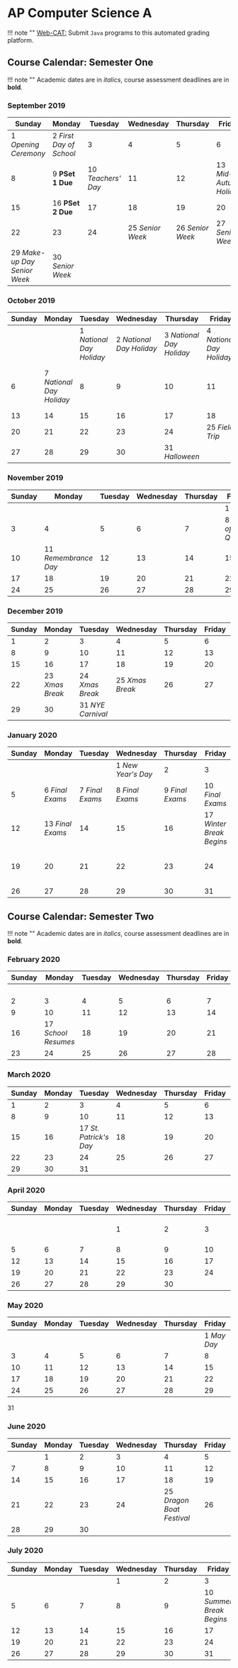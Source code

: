 # AP Computer Science A

!!! note ""
    [Web-CAT:](http://ec2-54-65-207-33.ap-northeast-1.compute.amazonaws.com:8080/Web-CAT/WebObjects/Web-CAT.woa) Submit `Java` programs to this automated grading platform.

## Course Calendar: Semester One

!!! note ""
    Academic dates are in *italics*, course assessment deadlines are in **bold**.

### September 2019

Sunday | Monday | Tuesday | Wednesday | Thursday | Friday | Saturday
------ | ------ | ------- | --------- | -------- | ------ | --------
1 *Opening Ceremony* | 2 *First Day of School* | 3       | 4         | 5        | 6      | 7 
8      | 9 **PSet 1 Due** | 10 *Teachers' Day* | 11        | 12       | 13 *Mid-Autumn Holiday* | 14 
15     | 16 **PSet 2 Due** | 17      | 18        | 19       | 20     | 21 
22     | 23     | 24      | 25 *Senior Week* | 26 *Senior Week* | 27 *Senior Week* | 28 
29 *Make-up Day*<br>*Senior Week* | 30 *Senior Week* | | | | | 

### October 2019

Sunday | Monday | Tuesday | Wednesday | Thursday | Friday | Saturday
------ | ------ | ------- | --------- | -------- | ------ | --------
       |        | 1 *National Day Holiday* | 2 *National Day Holiday* | 3 *National Day Holiday* | 4 *National Day Holiday* | 5 *SAT*
6      | 7 *National Day Holiday* | 8       | 9         | 10       | 11     | 12 *Make-up Day*<br>*Sports Activities*
13     | 14     | 15      | 16        | 17       | 18     | 19
20     | 21     | 22      | 23        | 24       | 25 *Field Trip* | 26
27     | 28     | 29      | 30        | 31 *Halloween* | | 

### November 2019

Sunday | Monday | Tuesday | Wednesday | Thursday | Friday | Saturday
------ | ------ | ------- | --------- | -------- | ------ | --------
       |        |         |           |          | 1      | 2 *SAT II*
3      | 4      | 5       | 6         | 7        | 8 *End of First Quarter* | 9 
10     | 11 *Remembrance Day* | 12      | 13        | 14       | 15     | 16
17     | 18     | 19      | 20        | 21       | 22     | 23
24     | 25     | 26      | 27        | 28       | 29     | 30

### December 2019

Sunday | Monday | Tuesday | Wednesday | Thursday | Friday | Saturday
------ | ------ | ------- | --------- | -------- | ------ | --------
1      | 2      | 3       | 4         | 5        | 6      | 7 *SAT*
8      | 9      | 10      | 11        | 12       | 13     | 14
15     | 16     | 17      | 18        | 19       | 20     | 21
22     | 23 *Xmas Break* | 24 *Xmas Break* | 25 *Xmas Break* | 26       | 27     | 28 
29     | 30     | 31 *NYE Carnival* | | | | 

### January 2020

Sunday | Monday | Tuesday | Wednesday | Thursday | Friday | Saturday
------ | ------ | ------- | --------- | -------- | ------ | --------
       |        |         | 1 *New Year's Day* | 2        | 3      | 4
5      | 6 *Final Exams* | 7 *Final Exams* | 8 *Final Exams* | 9 *Final Exams* | 10 *Final Exams* | 11
12     | 13 *Final Exams* | 14      | 15        | 16       | 17 *Winter Break Begins* | 18
19     | 20     | 21      | 22        | 23       | 24  | 25 *Chinese New Year*
26     | 27     | 28      | 29        | 30       | 31 | 

## Course Calendar: Semester Two

!!! note ""
    Academic dates are in *italics*, course assessment deadlines are in **bold**.

### February 2020

Sunday | Monday | Tuesday | Wednesday | Thursday | Friday | Saturday
------ | ------ | ------- | --------- | -------- | ------ | --------
       |        |         |           |          |        | 1 
2      | 3      | 4       | 5         | 6        | 7      | 8 
9      | 10     | 11      | 12        | 13       | 14     | 15
16     | 17 *School Resumes* | 18      | 19        | 20       | 21     | 22
23     | 24  | 25      | 26        | 27       | 28     | 29 

### March 2020

Sunday | Monday | Tuesday | Wednesday | Thursday | Friday | Saturday
------ | ------ | ------- | --------- | -------- | ------ | --------
1      | 2      | 3       | 4         | 5        | 6      | 7 
8      | 9      | 10      | 11        | 12       | 13     | 14
15     | 16     | 17 *St. Patrick's Day* | 18        | 19       | 20     | 21
22     | 23     | 24      | 25        | 26       | 27     | 28
29     | 30     | 31

### April 2020

Sunday | Monday | Tuesday | Wednesday | Thursday | Friday | Saturday
------ | ------ | ------- | --------- | -------- | ------ | --------
       |        |         | 1         | 2        | 3      | 4 *Tomb Sweeping Day*
5      | 6      | 7       | 8         | 9        | 10     | 11
12     | 13     | 14      | 15        | 16       | 17     | 18
19     | 20     | 21      | 22        | 23       | 24     | 25
26     | 27     | 28      | 29        | 30

### May 2020

Sunday | Monday | Tuesday | Wednesday | Thursday | Friday | Saturday
------ | ------ | ------- | --------- | -------- | ------ | --------
       |        |         |           |          | 1 *May Day* | 2 
3      | 4      | 5       | 6         | 7        | 8      | 9 
10     | 11     | 12      | 13        | 14       | 15     | 16
17     | 18     | 19      | 20        | 21       | 22     | 23
24     | 25     | 26      | 27        | 28       | 29     | 30
31

### June 2020

Sunday | Monday | Tuesday | Wednesday | Thursday | Friday | Saturday
------ | ------ | ------- | --------- | -------- | ------ | --------
       | 1      | 2       | 3         | 4        | 5      | 6
7      | 8      | 9       | 10        | 11       | 12     | 13
14     | 15     | 16      | 17        | 18       | 19     | 20
21     | 22     | 23      | 24        | 25 *Dragon Boat Festival* | 26     | 27
28     | 29     | 30

### July 2020

Sunday | Monday | Tuesday | Wednesday | Thursday | Friday | Saturday
------ | ------ | ------- | --------- | -------- | ------ | --------
       |        |         | 1         | 2        | 3      | 4 
5      | 6      | 7       | 8         | 9        | 10 *Summer Break Begins* | 11
12     | 13     | 14      | 15        | 16       | 17     | 18
19     | 20     | 21      | 22        | 23       | 24     | 25
26     | 27     | 28      | 29        | 30       | 31

